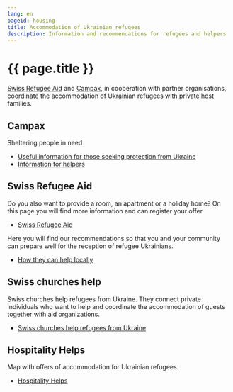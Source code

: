 ```yaml
---
lang: en
pageid: housing
title: Accommodation of Ukrainian refugees
description: Information and recommendations for refugees and helpers
---
```

# {{ page.title }}


[Swiss Refugee Aid](https://www.fluechtlingshilfe.ch/aktiv-werden/fuer-ukrainische-gefluechtete) and [Campax](https://campax.org), in cooperation with partner organisations, coordinate the accommodation of Ukrainian refugees with private host families.


## Campax
Sheltering people in need

- [Useful information for those seeking protection from Ukraine](https://campax.org/infos-fuer-ukraine-fluechtende/)
- [Information for helpers](https://campax.org/standwithukraine-infos-fur-helfende/)


## Swiss Refugee Aid
Do you also want to provide a room, an apartment or a holiday home? On this page you will find more information and can register your offer.

- [Swiss Refugee Aid](https://www.fluechtlingshilfe.ch/aktiv-werden/fuer-ukrainische-gefluechtete)

Here you will find our recommendations so that you and your community can prepare well for the reception of refugee Ukrainians.

- [How they can help locally](https://www.fluechtlingshilfe.ch/aktiv-werden/fuer-ukrainische-gefluechtete/so-koennen-sie-lokal-helfen)


## Swiss churches help
Swiss churches help refugees from Ukraine. They connect private individuals who want to help and coordinate the accommodation of guests together with aid organizations.

- [Swiss churches help refugees from Ukraine](https://kirchen-helfen.ch)


## Hospitality Helps
Map with offers of accommodation for Ukrainian refugees.
- [Hospitality Helps](https://hospitalityhelps.ch)